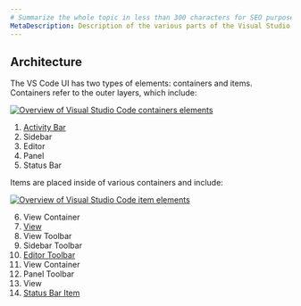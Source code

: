 ```yaml
---
# Summarize the whole topic in less than 300 characters for SEO purpose
MetaDescription: Description of the various parts of the Visual Studio Code interface.
---
```


## Architecture

The VS Code UI has two types of elements: containers and items. Containers refer to the outer layers, which include:

[![Overview of Visual Studio Code containers elements](images/architecture-groups.png)](images/architecture-groups.png)

1. [Activity Bar](#view-containers)
2. Sidebar
3. Editor
4. Panel
5. Status Bar

Items are placed inside of various containers and include:

[![Overview of Visual Studio Code item elements](images/architecture-sections.png)](images/architecture-sections.png)

6. View Container
7. [View](#views)
8. View Toolbar
9. Sidebar Toolbar
10. [Editor Toolbar](#editor-actions)
11. View Container
12. Panel Toolbar
13. View
14. [Status Bar Item](#status-bar)